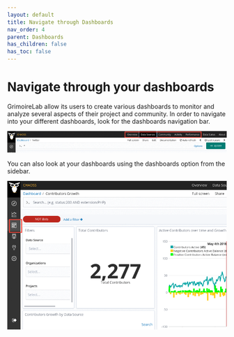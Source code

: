 ```yaml
---
layout: default
title: Navigate through Dashboards
nav_order: 4
parent: Dashboards
has_children: false
has_toc: false
---
```


# Navigate through your dashboards

GrimoireLab allow its users to create various dashboards to monitor and analyze
several aspects of their project and community. In order to navigate into your
different dashboards, look for the dashboards navigation bar.

![navigation bar](./assets/navigate.png)

You can also look at your dashboards using the dashboards option from the
sidebar.

![dashboards option](./assets/dashboard-option.png)
